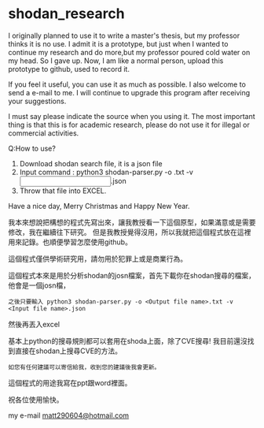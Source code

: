 # shodan_research
I originally planned to use it to write a master's thesis, but my professor thinks it is no use.
I admit it is a prototype, but just when I wanted to continue my research and do more,but my professor poured cold water on my head. So I gave up.
Now, I am like a normal person, upload this prototype to github, used to record it.

If you feel it useful, you can use it as much as possible. I also welcome to send a e-mail to me. I will continue to upgrade this program after receiving your suggestions.

I must say please indicate the source when you using it.
The most important thing is that this is for academic research, please do not use it for illegal or commercial activities.

Q:How to use?
1. Download shodan search file, it is a json file
2. Input command : python3 shodan-parser.py -o <Output file name>.txt -v <Input file name>.json
3. Throw that file into EXCEL.

Have a nice day, Merry Christmas and Happy New Year.
    
我本來想說把構想的程式先寫出來，讓我教授看一下這個原型，如果滿意或是需要修改，我在繼續往下研究。
但是我教授覺得沒用，所以我就把這個程式放在這裡用來記錄。也順便學習怎麼使用github。

這個程式僅供學術研究用，請勿用於犯罪上或是商業行為。  
  
這個程式本來是用於分析shodan的josn檔案，首先下載你在shodan搜尋的檔案，他會是一個josn檔，

    之後只要輸入 python3 shodan-parser.py -o <Output file name>.txt -v <Input file name>.json
然後再丟入excel

基本上python的搜尋規則都可以套用在shoda上面，除了CVE搜尋! 我目前還沒找到直接在shodan上搜尋CVE的方法。

    如您有任何建議可以寄信給我，收到您的建議後我會更新。  
  
這個程式的用途我寫在ppt跟word裡面。

祝各位使用愉快。

my e-mail matt290604@hotmail.com 

